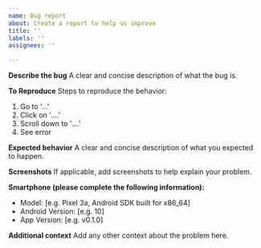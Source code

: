 ```yaml
---
name: Bug report
about: Create a report to help us improve
title: ''
labels: ''
assignees: ''

---
```


**Describe the bug**
A clear and concise description of what the bug is.

**To Reproduce**
Steps to reproduce the behavior:
1. Go to '...'
2. Click on '....'
3. Scroll down to '....'
4. See error

**Expected behavior**
A clear and concise description of what you expected to happen.

**Screenshots**
If applicable, add screenshots to help explain your problem.

**Smartphone (please complete the following information):**
- Model: [e.g. Pixel 3a, Android SDK built for x86_64]
- Android Version: [e.g. 10]
- App Version: [e.g. v0.1.0]

**Additional context**
Add any other context about the problem here.
